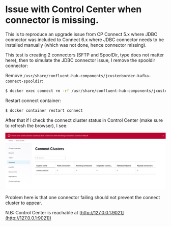# Issue with Control Center when connector is missing.

This is to reproduce an upgrade issue from CP Connect 5.x where JDBC connector was included to Connect 6.x where JDBC connector needs to be installed manually (which was not done, hence connector missing).

This test is creating 2 connectors (SFTP and SpoolDir, type does not matter here), then to simulate the JDBC connector issue, I remove the spooldir connector:

Remove `/usr/share/confluent-hub-components/jcustenborder-kafka-connect-spooldir`:

```bash
$ docker exec connect rm -rf /usr/share/confluent-hub-components/jcustenborder-kafka-connect-spooldir
````

Restart connect container:

```bash
$ docker container restart connect
```

After that if I check the connect cluster status in Control Center (make sure to refresh the browser), I see:

![c3 error](screenshot1.jpg)

Problem here is that one connector failing should not prevent the connect cluster to appear.

N.B: Control Center is reachable at [http://127.0.0.1:9021](http://127.0.0.1:9021])